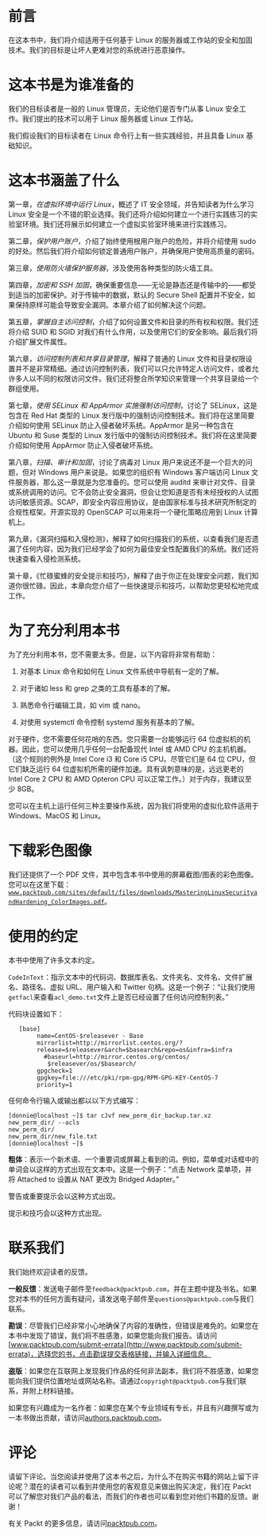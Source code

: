 # 前言

在这本书中，我们将介绍适用于任何基于 Linux 的服务器或工作站的安全和加固技术。我们的目标是让坏人更难对您的系统进行恶意操作。

# 这本书是为谁准备的

我们的目标读者是一般的 Linux 管理员，无论他们是否专门从事 Linux 安全工作。我们提出的技术可以用于 Linux 服务器或 Linux 工作站。

我们假设我们的目标读者在 Linux 命令行上有一些实践经验，并且具备 Linux 基础知识。

# 这本书涵盖了什么

第一章，*在虚拟环境中运行 Linux*，概述了 IT 安全领域，并告知读者为什么学习 Linux 安全是一个不错的职业选择。我们还将介绍如何建立一个进行实践练习的实验室环境。我们还将展示如何建立一个虚拟实验室环境来进行实践练习。

第二章，*保护用户账户*，介绍了始终使用根用户账户的危险，并将介绍使用 sudo 的好处。然后我们将介绍如何锁定普通用户账户，并确保用户使用高质量的密码。

第三章，*使用防火墙保护服务器*，涉及使用各种类型的防火墙工具。

第四章，*加密和 SSH 加固*，确保重要信息——无论是静态还是传输中的——都受到适当的加密保护。对于传输中的数据，默认的 Secure Shell 配置并不安全，如果保持原样可能会导致安全漏洞。本章介绍了如何解决这个问题。

第五章，*掌握自主访问控制*，介绍了如何设置文件和目录的所有权和权限。我们还将介绍 SUID 和 SGID 对我们有什么作用，以及使用它们的安全影响。最后我们将介绍扩展文件属性。

第六章，*访问控制列表和共享目录管理*，解释了普通的 Linux 文件和目录权限设置并不是非常精细。通过访问控制列表，我们可以只允许特定人访问文件，或者允许多人以不同的权限访问文件。我们还将整合所学知识来管理一个共享目录给一个群组使用。

第七章，*使用 SELinux 和 AppArmor 实施强制访问控制*，讨论了 SELinux，这是包含在 Red Hat 类型的 Linux 发行版中的强制访问控制技术。我们将在这里简要介绍如何使用 SELinux 防止入侵者破坏系统。AppArmor 是另一种包含在 Ubuntu 和 Suse 类型的 Linux 发行版中的强制访问控制技术。我们将在这里简要介绍如何使用 AppArmor 防止入侵者破坏系统。

第八章，*扫描、审计和加固*，讨论了病毒对 Linux 用户来说还不是一个巨大的问题，但对 Windows 用户来说是。如果您的组织有 Windows 客户端访问 Linux 文件服务器，那么这一章就是为您准备的。您可以使用 auditd 来审计对文件、目录或系统调用的访问。它不会防止安全漏洞，但会让您知道是否有未经授权的人试图访问敏感资源。SCAP，即安全内容应用协议，是由国家标准与技术研究所制定的合规性框架。开源实现的 OpenSCAP 可以用来将一个硬化策略应用到 Linux 计算机上。

第九章，《漏洞扫描和入侵检测》，解释了如何扫描我们的系统，以查看我们是否遗漏了任何内容，因为我们已经学会了如何为最佳安全性配置我们的系统。我们还将快速查看入侵检测系统。

第十章，《忙碌蜜蜂的安全提示和技巧》，解释了由于你正在处理安全问题，我们知道你很忙碌。因此，本章向您介绍了一些快速提示和技巧，以帮助您更轻松地完成工作。

# 为了充分利用本书

为了充分利用本书，您不需要太多。但是，以下内容将非常有帮助：

1.  对基本 Linux 命令和如何在 Linux 文件系统中导航有一定的了解。

1.  对于诸如 less 和 grep 之类的工具有基本的了解。

1.  熟悉命令行编辑工具，如 vim 或 nano。

1.  对使用 systemctl 命令控制 systemd 服务有基本的了解。

对于硬件，您不需要任何花哨的东西。您只需要一台能够运行 64 位虚拟机的机器。因此，您可以使用几乎任何一台配备现代 Intel 或 AMD CPU 的主机机器。（这个规则的例外是 Intel Core i3 和 Core i5 CPU。尽管它们是 64 位 CPU，但它们缺乏运行 64 位虚拟机所需的硬件加速。具有讽刺意味的是，远远更老的 Intel Core 2 CPU 和 AMD Opteron CPU 可以正常工作。）对于内存，我建议至少 8GB。

您可以在主机上运行任何三种主要操作系统，因为我们将使用的虚拟化软件适用于 Windows、MacOS 和 Linux。

# 下载彩色图像

我们还提供了一个 PDF 文件，其中包含本书中使用的屏幕截图/图表的彩色图像。您可以在这里下载：[`www.packtpub.com/sites/default/files/downloads/MasteringLinuxSecurityandHardening_ColorImages.pdf`](http://www.packtpub.com/sites/default/files/downloads/MasteringLinuxSecurityandHardening_ColorImages.pdf)。

# 使用的约定

本书中使用了许多文本约定。

`CodeInText`：指示文本中的代码词、数据库表名、文件夹名、文件名、文件扩展名、路径名、虚拟 URL、用户输入和 Twitter 句柄。这是一个例子：“让我们使用`getfacl`来查看`acl_demo.txt`文件上是否已经设置了任何访问控制列表。”

代码块设置如下：

```
   [base]
        name=CentOS-$releasever - Base
        mirrorlist=http://mirrorlist.centos.org/?
        release=$releasever&arch=$basearch&repo=os&infra=$infra
          #baseurl=http://mirror.centos.org/centos/
           $releasever/os/$basearch/
        gpgcheck=1
        gpgkey=file:///etc/pki/rpm-gpg/RPM-GPG-KEY-CentOS-7
        priority=1
```

任何命令行输入或输出都以以下方式编写：

```
[donnie@localhost ~]$ tar cJvf new_perm_dir_backup.tar.xz new_perm_dir/ --acls
new_perm_dir/
new_perm_dir/new_file.txt
[donnie@localhost ~]$
```

**粗体**：表示一个新术语、一个重要词或屏幕上看到的词。例如，菜单或对话框中的单词会以这样的方式出现在文本中。这是一个例子：“点击 Network 菜单项，并将 Attached to 设置从 NAT 更改为 Bridged Adapter。”

警告或重要提示会以这种方式出现。

提示和技巧会以这种方式出现。

# 联系我们

我们始终欢迎读者的反馈。

**一般反馈**：发送电子邮件至`feedback@packtpub.com`，并在主题中提及书名。如果您对本书的任何方面有疑问，请发送电子邮件至`questions@packtpub.com`与我们联系。

**勘误**：尽管我们已经非常小心地确保了内容的准确性，但错误是难免的。如果您在本书中发现了错误，我们将不胜感激，如果您能向我们报告。请访问[www.packtpub.com/submit-errata](http://www.packtpub.com/submit-errata)，选择您的书，点击勘误提交表格链接，并输入详细信息。

**盗版**：如果您在互联网上发现我们作品的任何非法副本，我们将不胜感激，如果您能向我们提供位置地址或网站名称。请通过`copyright@packtpub.com`与我们联系，并附上材料链接。

如果您有兴趣成为一名作者：如果您在某个专业领域有专长，并且有兴趣撰写或为一本书做出贡献，请访问[authors.packtpub.com](http://authors.packtpub.com/)。

# 评论

请留下评论。当您阅读并使用了这本书之后，为什么不在购买书籍的网站上留下评论呢？潜在的读者可以看到并使用您的客观意见来做出购买决定，我们在 Packt 可以了解您对我们产品的看法，而我们的作者也可以看到您对他们书籍的反馈。谢谢！

有关 Packt 的更多信息，请访问[packtpub.com](https://www.packtpub.com/)。
